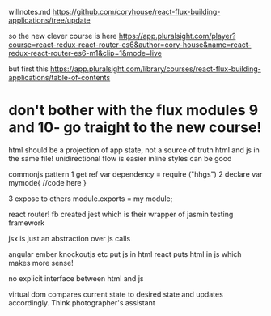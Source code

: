 willnotes.md
https://github.com/coryhouse/react-flux-building-applications/tree/update

so the new clever course is here
https://app.pluralsight.com/player?course=react-redux-react-router-es6&author=cory-house&name=react-redux-react-router-es6-m1&clip=1&mode=live

but first this
https://app.pluralsight.com/library/courses/react-flux-building-applications/table-of-contents

don't bother with the flux modules 9 and 10- go traight to the new course!
======================
html should be a projection of app state, not a source of truth
html and js in the same file!
unidirectional flow is easier
inline styles can be good
 
 
 commonjs pattern
 1 get ref
 var dependency = require ("hhgs")
 2 declare
 var mymode{
 //code here
 }
 
3 expose to others
module.exports = my module;


react router!
fb created jest which is their wrapper of jasmin testing framework
 
jsx is just an abstraction over js calls

angular ember knockoutjs etc
put js in html
react puts html in js which makes more sense!

no explicit interface between html and js

virtual dom compares current state to desired state and updates accordingly.  Think photographer's assistant


